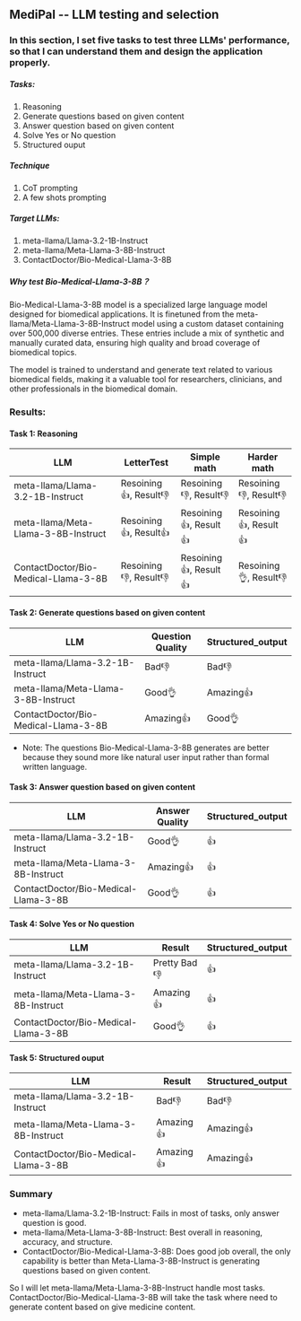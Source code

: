 ## MediPal -- LLM testing and selection

### In this section, I set five tasks to test three LLMs' performance, so that I can understand them and design the application properly.
##### Tasks:
1. Reasoning
2. Generate questions based on given content
3. Answer question based on given content
4. Solve Yes or No question
5. Structured ouput

##### Technique

1. CoT prompting
2. A few shots prompting

##### Target LLMs:
1. meta-llama/Llama-3.2-1B-Instruct 
2. meta-llama/Meta-Llama-3-8B-Instruct
3. ContactDoctor/Bio-Medical-Llama-3-8B

##### Why test Bio-Medical-Llama-3-8B？

Bio-Medical-Llama-3-8B model is a specialized large language model designed for biomedical applications. It is finetuned from the meta-llama/Meta-Llama-3-8B-Instruct model using a custom dataset containing over 500,000 diverse entries. These entries include a mix of synthetic and manually curated data, ensuring high quality and broad coverage of biomedical topics.

The model is trained to understand and generate text related to various biomedical fields, making it a valuable tool for researchers, clinicians, and other professionals in the biomedical domain.

### Results:

#### Task 1: Reasoning

| LLM                                   | LetterTest | Simple math  | Harder math   |
|---------------------------------------|------------------|--------------------|--------------|
| meta-llama/Llama-3.2-1B-Instruct      | Resoining👍, Result👎 | Resoining👎, Result👎 | Resoining👎, Result👎 |
| meta-llama/Meta-Llama-3-8B-Instruct   | Resoining👍, Result👍 | Resoining👍, Result👍 | Resoining👍, Result👍 |
| ContactDoctor/Bio-Medical-Llama-3-8B  | Resoining👎, Result👎 | Resoining👍, Result👍 | Resoining👌, Result👎 |


#### Task 2: Generate questions based on given content
| LLM                                   | Question Quality | Structured_output  | 
|---------------------------------------|------------------|--------------------|
| meta-llama/Llama-3.2-1B-Instruct      | Bad👎            | Bad👎              | 
| meta-llama/Meta-Llama-3-8B-Instruct   | Good👌           | Amazing👍          | 
| ContactDoctor/Bio-Medical-Llama-3-8B  | Amazing👍        | Good👌              | 

* Note: The questions Bio-Medical-Llama-3-8B generates are better because they sound more like natural user input rather than formal written language.

#### Task 3: Answer question based on given content
| LLM                                   | Answer Quality | Structured_output  | 
|---------------------------------------|------------------|--------------------|
| meta-llama/Llama-3.2-1B-Instruct      | Good👌            | 👍             | 
| meta-llama/Meta-Llama-3-8B-Instruct   | Amazing👍        | 👍             | 
| ContactDoctor/Bio-Medical-Llama-3-8B  | Good👌            | 👍             | 

#### Task 4: Solve Yes or No question
| LLM                                   | Result | Structured_output  | 
|---------------------------------------|------------------|--------------------|
| meta-llama/Llama-3.2-1B-Instruct      | Pretty Bad👎     | 👍             | 
| meta-llama/Meta-Llama-3-8B-Instruct   | Amazing👍        | 👍             | 
| ContactDoctor/Bio-Medical-Llama-3-8B  | Good👌           | 👍             | 


#### Task 5: Structured ouput
| LLM                                   | Result | Structured_output  | 
|---------------------------------------|------------------|--------------------|
| meta-llama/Llama-3.2-1B-Instruct      | Bad👎            | Bad👎             | 
| meta-llama/Meta-Llama-3-8B-Instruct   | Amazing👍        | Amazing👍         | 
| ContactDoctor/Bio-Medical-Llama-3-8B  | Amazing👍        | Amazing👍         | 

### Summary

* meta-llama/Llama-3.2-1B-Instruct: Fails in most of tasks, only answer question is good.
* meta-llama/Meta-Llama-3-8B-Instruct: Best overall in reasoning, accuracy, and structure.
* ContactDoctor/Bio-Medical-Llama-3-8B: Does good job overall, the only capability is better than Meta-Llama-3-8B-Instruct is generating questions based on given content.

So I will let meta-llama/Meta-Llama-3-8B-Instruct handle most tasks. ContactDoctor/Bio-Medical-Llama-3-8B will take the task where need to generate content based on give medicine content.
